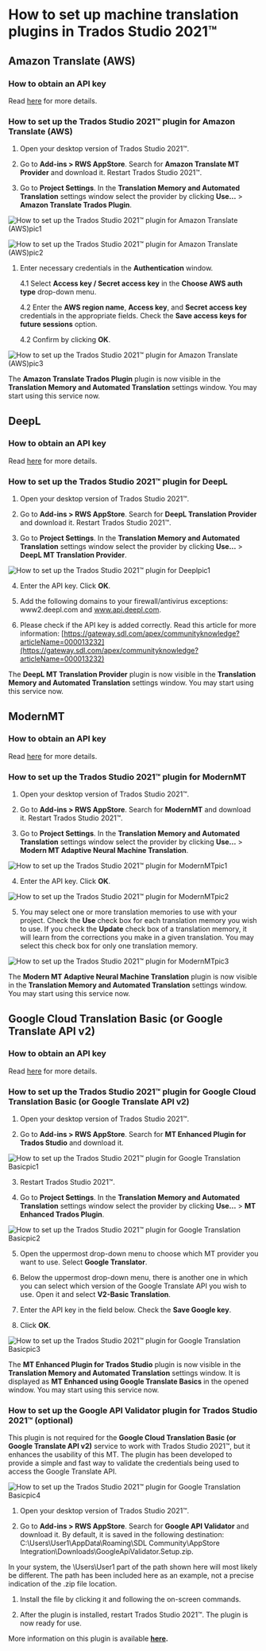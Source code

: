 # How to set up machine translation plugins in Trados Studio 2021™


## Amazon Translate (AWS)


### How to obtain an API key


Read [here](api-keys.md#amazon-translate-aws) for more details.  


### How to set up the Trados Studio 2021™ plugin for Amazon Translate (AWS)


1. Open your desktop version of Trados Studio 2021™.
 
2. Go to **Add-ins > RWS AppStore**. Search for **Amazon Translate MT Provider** and download it. Restart Trados Studio 2021™.

 
3.  Go to **Project Settings**. In the **Translation Memory and Automated Translation** settings window select the provider by clicking **Use...** > **Amazon Translate Trados Plugin**.



![How to set up the Trados Studio 2021™ plugin for Amazon Translate (AWS)pic1](trados-images/trados_for_amazon1.png)


![How to set up the Trados Studio 2021™ plugin for Amazon Translate (AWS)pic2](trados-images/trados_for_amazon2.png)  


1.  Enter necessary credentials in the **Authentication** window.


    4.1  Select **Access key  / Secret access key** in the **Choose AWS auth type** drop-down menu.
		
    4.2 Enter the **AWS region name**, **Access key**, and **Secret access key** credentials in the appropriate fields. Check the **Save access keys for future sessions** option.
    
    4.2 Confirm by clicking **OK**.

![How to set up the Trados Studio 2021™ plugin for Amazon Translate (AWS)pic3](trados-images/trados_for_amazon3.png)  


The **Amazon Translate Trados Plugin** plugin is now visible in the **Translation Memory and Automated Translation** settings window. You may start using this service now.


## DeepL


### How to obtain an API key


Read [here](api-keys.md#deepl) for more details.  


### How to set up the Trados Studio 2021™ plugin for DeepL


1.  Open your desktop version of Trados Studio 2021™.<br>


2.  Go to **Add-ins > RWS AppStore**. Search for **DeepL Translation Provider** and download it. Restart Trados Studio 2021™.


3.  Go to **Project Settings**. In the **Translation Memory and Automated Translation** settings window select the provider by clicking **Use...** > **DeepL MT Translation Provider**.


![How to set up the Trados Studio 2021™ plugin for Deeplpic1](trados-images/trados_for_deepl1.png)  


4.  Enter the API key. Click **OK**.

 
5.  Add the following domains to your firewall/antivirus exceptions: www2.deepl.com and www.api.deepl.com.


6.  Please check if the API key is added correctly. Read this article for more information: [https://gateway.sdl.com/apex/communityknowledge?articleName=000013232](https://gateway.sdl.com/apex/communityknowledge?articleName=000013232)


The **DeepL MT Translation Provider** plugin is now visible in the **Translation Memory and Automated Translation** settings window. You may start using this service now.


## ModernMT


### How to obtain an API key  


Read [here](api-keys.md#modernmt) for more details.  


### How to set up the Trados Studio 2021™ plugin for ModernMT


1.  Open your desktop version of Trados Studio 2021™.


2.  Go to **Add-ins > RWS AppStore**. Search for **ModernMT** and download it. Restart Trados Studio 2021™.


3.  Go to **Project Settings**. In the **Translation Memory and Automated Translation** settings window select the provider by clicking **Use...** > **Modern MT Adaptive Neural Machine Translation**.



![How to set up the Trados Studio 2021™ plugin for ModernMTpic1](trados-images/trados_for_modernmt1.png)



4. Enter the API key. Click **OK**.


![How to set up the Trados Studio 2021™ plugin for ModernMTpic2](trados-images/trados_for_modernmt2.png)

 
5.  You may select one or more translation memories to use with your project. Check the **Use** check box for each translation memory you wish to use. If you check the **Update** check box of a translation memory, it will learn from the corrections you make in a given translation. You may select this check box for only one translation memory.

![How to set up the Trados Studio 2021™ plugin for ModernMTpic3](trados-images/trados_for_modernmt3.png)


The **Modern MT Adaptive Neural Machine Translation** plugin is now visible in the **Translation Memory and Automated Translation** settings window. You may start using this service now.


## Google Cloud Translation Basic (or Google Translate API v2)  


### How to obtain an API key


Read [here](api-keys.md#google-cloud-translation-basic-or-google-translate-api-v2) for more details.  


### How to set up the Trados Studio 2021™ plugin for Google Cloud Translation Basic (or Google Translate API v2)


1.  Open your desktop version of Trados Studio 2021™.


2.  Go to **Add-ins > RWS AppStore**. Search for **MT Enhanced Plugin for Trados Studio** and download it.


![How to set up the Trados Studio 2021™ plugin for Google Translation Basicpic1](trados-images/trados_for_google1.png)


3.  Restart Trados Studio 2021™.


4.  Go to **Project Settings**. In the **Translation Memory and Automated Translation** settings window select the provider by clicking **Use...** > **MT Enhanced Trados Plugin**.



![How to set up the Trados Studio 2021™ plugin for Google Translation Basicpic2](trados-images/trados_for_google2.png)



5.  Open the uppermost drop-down menu to choose which MT provider you want to use. Select **Google Translator**.


6.  Below the uppermost drop-down menu, there is another one in which you can select which version of the Google Translate API you wish to use. Open it and select **V2-Basic Translation**.


7.  Enter the API key in the field below. Check the **Save Google key**.

 
8.  Click **OK**.


![How to set up the Trados Studio 2021™ plugin for Google Translation Basicpic3](trados-images/trados_for_google3.png)


The **MT Enhanced Plugin for Trados Studio** plugin is now visible in the **Translation Memory and Automated Translation** settings window. It is displayed as **MT Enhanced using Google Translate Basics** in the opened window. You may start using this service now.



### How to set up the Google API Validator plugin for Trados Studio 2021™ (optional)


This plugin is not required for the **Google Cloud Translation Basic (or Google Translate API v2)** service to work with Trados Studio 2021™, but it enhances the usability of this MT. The plugin has been developed to provide a simple and fast way to validate the credentials being used to access the Google Translate API.


![How to set up the Trados Studio 2021™ plugin for Google Translation Basicpic4](trados-images/trados_for_google4.png)


1.  Open your desktop version of Trados Studio 2021™.


2.  Go to **Add-ins > RWS AppStore**. Search for **Google API Validator** and download it. By default, it is saved in the following destination: C:\Users\User1\AppData\Roaming\SDL Community\AppStore Integration\Downloads\GoogleApiValidator.Setup.zip.
 
In your system, the \Users\User1 part of the path shown here will most likely be different. The path has been included here as an example, not a precise indication of the .zip file location.


1.  Install the file by clicking it and following the on-screen commands.



2.  After the plugin is installed, restart Trados Studio 2021™. The plugin is now ready for use.


 
 More information on this plugin is available **[here](https://community.sdl.com/product-groups/translationproductivity/w/customer-experience/5493/google-api-validator).**


